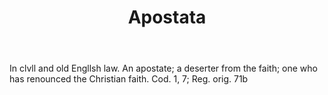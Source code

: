 ---
title: Apostata
letter: A
permalink: "/definitions/apostata.html"
body: In clvll and old Engllsh law. An apostate; a deserter from the faith; one who
  has renounced the Christian faith. Cod. 1, 7; Reg. orig. 71b
published_at: '2018-07-07'
source: Black's Law Dictionary
layout: post
---